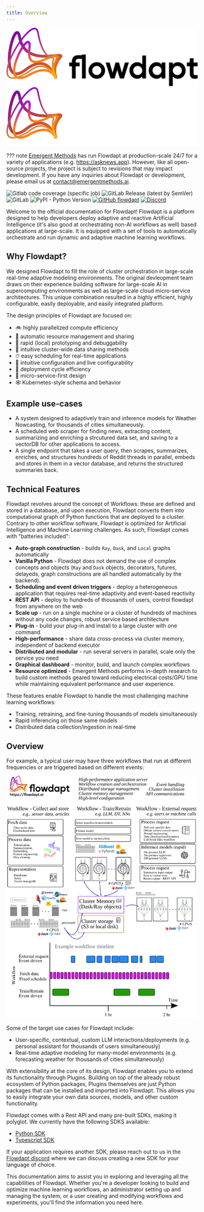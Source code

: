 ```yaml
---
title: Overview
---
```


![flowdapt logo](assets/logo_color-black_600dpi.png#only-light)
![flowdapt logo](assets/logo_color-white_600dpi.png#only-dark)

??? note
    [Emergent Methods](https://emergentmethods.ai) has run Flowdapt at production-scale 24/7 for a variety of applications (e.g. https://asknews.app). However, like all open-source projects, the project is subject to revisions that may impact development. If you have any inquiries about Flowdapt or development, please email us at <contact@emergentmethods.ai>. 

![Gitlab code coverage (specific job)](https://img.shields.io/gitlab/pipeline-coverage/emergentmethods/flowdapt?branch=main&job_name=unit-tests&style=flat-square)
![GitLab Release (latest by SemVer)](https://img.shields.io/gitlab/v/release/emergentmethods/flowdapt?style=flat-square)
![GitLab](https://img.shields.io/gitlab/license/emergentmethods/flowdapt?style=flat-square)
![PyPI - Python Version](https://img.shields.io/pypi/pyversions/flowdapt?style=flat-square)
[![GitHub flowdapt](https://shields.io/badge/GitHub-flowdapt-green?style=flat-square&logo=github)](https://github.com/emergentmethods/flowdapt)
[![Discord](https://dcbadge.vercel.app/api/server/P59QhpknEh)](https://discord.gg/P59QhpknEh)    


Welcome to the official documentation for Flowdapt! Flowdapt is a platform designed to help developers deploy adaptive and reactive Artificial Intelligence (it's also good at orchestrating non-AI workflows as well) based applications at large-scale. It is equipped with a set of tools to automatically orchestrate and run dynamic and adaptive machine learning workflows.

## Why Flowdapt?

We designed Flowdapt to fill the role of cluster orchestration in large-scale real-time adaptive modeling environments. The original devleopment team draws on their experience building software for large-scale AI in supercomputing environments as well as large-scale cloud micro-service architectures. This unique combination resulted in a highly efficient, highly configurable, easily deployable, and easily integrated platform.

The design principles of Flowdapt are focused on:

- 🚲 highly parallelized compute efficiency
- 🤖 automatic resource management and sharing
- 🐞 rapid (local) prototyping and debuggability
- 🔌 intuitive cluster-wide data sharing methods
- ⏱ easy scheduling for real-time applications
- 📝 intuitive configuration and live configurability
- 🚚 deployment cycle efficiency
- 🔬 micro-service-first design
- 🕸 Kubernetes-style schema and behavior

## Example use-cases
- A system designed to adaptively train and inference models for Weather Nowcasting, for thousands of cities simultaneously.
- A scheduled web scraper for finding news, extracting content, summarizing and enriching a strcutured data set, and saving to a vectorDB for other applications to access.
- A single endpoint that takes a user query, then scrapes, summarizes, enriches, and structures hundreds of Reddit threads in parallel, embeds and stores in them in a vector database, and returns the structured summaries back.


## Technical Features
Flowdapt revolves around the concept of Workflows: these are defined and stored in a database, and upon execution, Flowdapt converts them into computational graph of Python functions that are deployed to a cluster. Contrary to other workflow software, Flowdapt is optimized for Artificial Intelligence and Machine Learning challenges. As such, Flowdapt comes with "batteries included":

- **Auto-graph construction** - builds `Ray`, `Dask`, and `Local` graphs automatically
- **Vanilla Python** - Flowdapt does not demand the use of complex concepts and objects (`Ray` and `Dask` objects, decorators, futures, delayeds, graph constructions are all handled automatically by the backend).
- **Scheduling and event driven triggers** - deploy a heterogeneous application that requires real-time adaptivity and event-based reactivity
- **REST API** - deploy to hundreds of thousands of users, control flowdapt from anywhere on the web
- **Scale up** - run on a single machine or a cluster of hundreds of machines without any code changes, robust service based architecture
- **Plug-in** - build your plug-in and install to a large cluster with one command
- **High-performance** - share data cross-process via cluster memory, independent of backend executor
- **Distributed and modular** - run several servers in parallel, scale only the service you need
- **Graphical dashboard** - monitor, build, and launch complex workflows
- **Resource optimized** - Emergent Methods performs in-depth research to build custom methods geared toward reducing electrical costs/GPU time while maintaining equivalent performance and user experience.

These features enable Flowdapt to handle the most challenging machine learning workflows:

- Training, retraining, and fine-tuning thousands of models simultaneously
- Rapid inferencing on those same models
- Distributed data collection/ingestion in real-time

## Overview
For example, a typical user may have three workflows that run at different frequencies or are triggered based on different events:

![Data pipeline](assets/overview.png)

Some of the target use cases for Flowdapt include:

- User-specific, contextual, custom LLM interactions/deployments (e.g. personal assistant for thousands of users simultaneously)
- Real-time adaptive modeling for many-model environments (e.g. forecasting weather for thousands of cities simultaneously)

With extensibility at the core of its design, Flowdapt enables you to extend its functionality through Plugins. Building on top of the already robust ecosystem of Python packages, Plugins themselves are just Python packages that can be installed and imported into Flowdapt. This allows you to easily integrate your own data sources, models, and other custom functionality.

Flowdapt comes with a Rest API and many pre-built SDKs, making it polyglot. We currently have the following SDKS available:

- [Python SDK](https://gitlab.com/emergentmethods/flowdapt-python-sdk)
- [Typescript SDK](https://gitlab.com/emergentmethods/flowdapt-typescript-sdk)

If your application requires another SDK, please reach out to us in the [Flowdapt discord](https://discord.gg/P59QhpknEh) where we can discuss creating a new SDK for your language of choice. 

This documentation aims to assist you in exploring and leveraging all the capabilities of Flowdapt. Whether you're a developer looking to build and optimize machine learning workflows, an administrator setting up and managing the system, or a user creating and modifying workflows and experiments, you'll find the information you need here.
